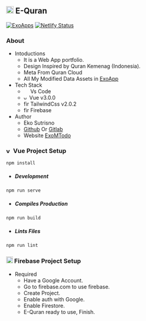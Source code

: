 ## <img alt="vue" src="https://avatars.githubusercontent.com/u/51039205?s=460&u=cb1d242b6a9b13a3b6383e46b5410fafe471b63d&v=4" width="20" height="20" /> E-Quran

[![ExoApps](https://img.shields.io/github/license/Naereen/StrapDown.js.svg)](https://exoappsv2.netlify.app/) [![Netlify Status](https://api.netlify.com/api/v1/badges/85cc322b-1eaf-40d2-88fa-a08de1b349bd/deploy-status)](https://app.netlify.com/sites/nifty-pare-1c0d74/deploys)

### About

- Intoductions
  - It is a Web App portfolio.
  - Design Inspired by Quran Kemenag (Indonesia).
  - Meta From Quran Cloud
  - All My Modified Data Assets in [ExoApp](https://github.com/ExoApp/exoapp-quran-data)
- Tech Stack
  - <img src="https://img.icons8.com/fluent/48/000000/visual-studio-code-2019.png" width="14" height="14"/> Vs Code
  - <img alt="vue" src="https://v3.vuejs.org/logo.png" width="11" height="11" /> Vue v3.0.0
  - <img alt="firebase" src="https://tailwindcss.com/_next/static/media/tailwindcss-mark.cb8046c163f77190406dfbf4dec89848.svg" width="14" height="14" /> TailwindCss v2.0.2
  - <img alt="firebase" src="https://www.gstatic.com/mobilesdk/160503_mobilesdk/logo/2x/firebase_28dp.png" width="14" height="14" /> Firebase
- Author
  - Eko Sutrisno
  - [Github](https://github.com/ekosutrisno) Or [Gitlab](https://gitlab.com/ekosutrisno1)
  - Website [ExoMTodo](https://ekosutrisno.netlify.app)

### <img alt="vue" src="https://v3.vuejs.org/logo.png" width="15" height="15" /> Vue Project Setup

```shell
npm install
```

- ##### Development

```shell
npm run serve
```

- ##### Compiles Production

```shell
npm run build
```

- ##### Lints Files

```shell
npm run lint
```

### <img alt="firebase" src="https://www.gstatic.com/mobilesdk/160503_mobilesdk/logo/2x/firebase_28dp.png" width="18" height="18" /> Firebase Project Setup

- Required
  - Have a Google Account.
  - Go to firebase.com to use firebase.
  - Create Project.
  - Enable auth with Google.
  - Enable Firestore.
  - E-Quran ready to use, Finish.
